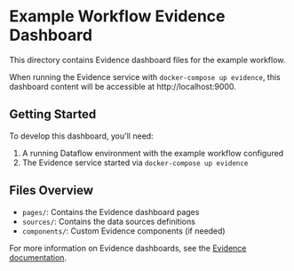 # Example Workflow Evidence Dashboard

This directory contains Evidence dashboard files for the example workflow.

When running the Evidence service with `docker-compose up evidence`, this dashboard content will be accessible at http://localhost:9000.

## Getting Started

To develop this dashboard, you'll need:

1. A running Dataflow environment with the example workflow configured
2. The Evidence service started via `docker-compose up evidence`

## Files Overview

- `pages/`: Contains the Evidence dashboard pages
- `sources/`: Contains the data sources definitions
- `components/`: Custom Evidence components (if needed)

For more information on Evidence dashboards, see the [Evidence documentation](https://docs.evidence.dev/).
